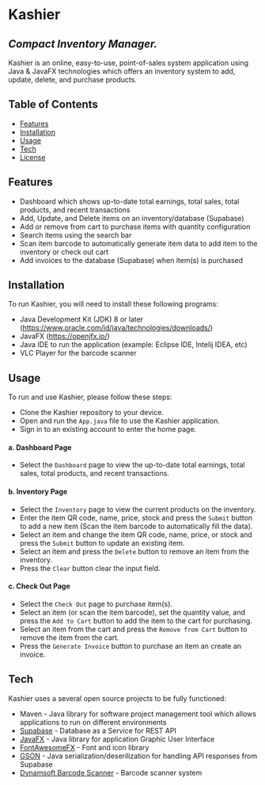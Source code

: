# Kashier
## _Compact Inventory Manager._

Kashier is an online, easy-to-use, point-of-sales system application using Java & JavaFX technologies which offers an inventory system to add, update, delete, and purchase products.


## Table of Contents

- [Features](https://github.com/Cranbaerry/Kashier#features)
- [Installation](https://github.com/Cranbaerry/Kashier#installation)
- [Usage](https://github.com/Cranbaerry/Kashier#usage)
- [Tech](https://github.com/Cranbaerry/Kashier#tech)
- [License](https://github.com/Cranbaerry/Kashier#license)

## Features

- Dashboard which shows up-to-date total earnings, total sales, total products, and recent transactions
- Add, Update, and Delete items on an inventory/database (Supabase)
- Add or remove from cart to purchase items with quantity configuration
- Search items using the search bar 
- Scan item barcode to automatically generate item data to add item to the inventory or check out cart
- Add invoices to the database (Supabase) when item(s) is purchased  


## Installation

To run Kashier, you will need to install these following programs:

- Java Development Kit (JDK) 8 or later (https://www.oracle.com/id/java/technologies/downloads/)
- JavaFX (https://openjfx.io/)
- Java IDE to run the application (example: Eclipse IDE, Intelij IDEA, etc)
- VLC Player for the barcode scanner


## Usage

To run and use Kashier, please follow these steps:

- Clone the Kashier repository to your device.
- Open and run the `App.java` file to use the Kashier application.
- Sign in to an existing account to enter the home page.

#### a. Dashboard Page

- Select the `Dashboard` page to view the up-to-date total earnings, total sales, total products, and recent transactions.

#### b. Inventory Page

- Select the `Inventory` page to view the current products on the inventory.
- Enter the item QR code, name, price, stock and press the `Submit` button to add a new item (Scan the item barcode to automatically fill the data).
- Select an item and change the item QR code, name, price, or stock and press the `Submit` button to update an existing item.
- Select an item and press the `Delete` button to remove an item from the inventory.
- Press the `Clear` button clear the input field.

#### c. Check Out Page

- Select the `Check Out` page to purchase item(s).
- Select an item (or scan the item barcode), set the quantity value, and press the `Add to Cart` button to add the item to the cart for purchasing.
- Select an item from the cart and press the `Remove from Cart` button to remove the item from the cart.
- Press the `Generate Invoice` button to purchase an item an create an invoice.


## Tech

Kashier uses a several open source projects to be fully functioned:

- Maven - Java library for software project management tool which allows applications to run on different environments
- [Supabase](https://supabase.com/) - Database as a Service for REST API 
- [JavaFX](https://openjfx.io/) - Java library for application Graphic User Interface 
- [FontAwesomeFX](https://bitbucket.org/Jerady/fontawesomefx) - Font and icon library  
- [GSON](https://github.com/google/gson) - Java serialization/deserilization for handling API responses from Supabase 
- [Dynamsoft Barcode Scanner](https://www.dynamsoft.com/barcode-reader/) - Barcode scanner system 
